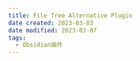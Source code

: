 ```yaml
---
title: File Tree Alternative Plugin
date created: 2023-03-03
date modified: 2023-03-07
tags:
  - Obsidian插件
---
```

